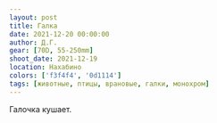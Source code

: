 ```yaml
---
layout: post
title: Галка
date: 2021-12-20 00:00:00
author: Д.Г.
gear: [70D, 55-250mm]
shoot_date: 2021-12-19
location: Нахабино
colors: ['f3f4f4', '0d1114']
tags: [животные, птицы, врановые, галки, монохром]
---
```

Галочка кушает.
